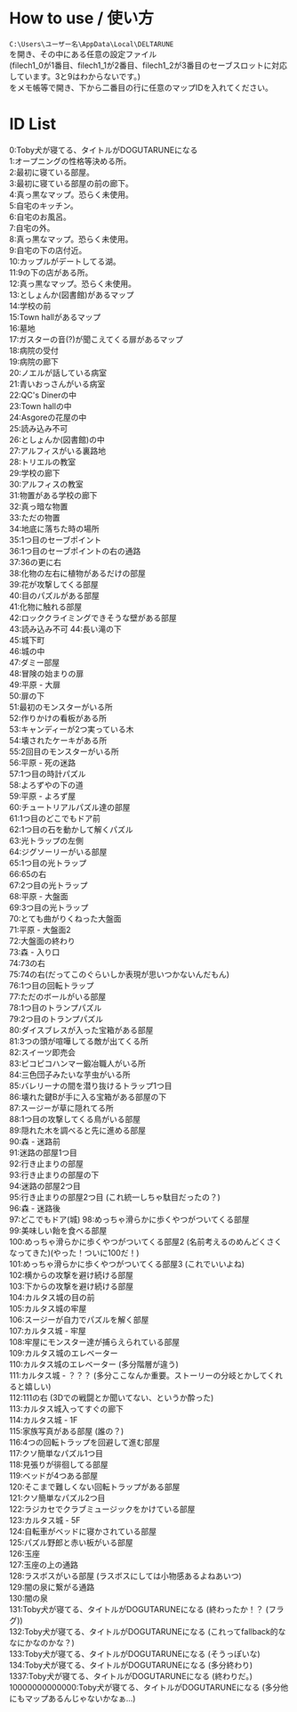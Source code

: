 # How to use / 使い方
`C:\Users\ユーザー名\AppData\Local\DELTARUNE`  
を開き、その中にある任意の設定ファイル  
(filech1_0が1番目、filech1_1が2番目、filech1_2が3番目のセーブスロットに対応しています。3と9はわからないです。)  
をメモ帳等で開き、下から二番目の行に任意のマップIDを入れてください。
# ID List
0:Toby犬が寝てる、タイトルがDOGUTARUNEになる  
1:オープニングの性格等決める所。  
2:最初に寝ている部屋。  
3:最初に寝ている部屋の前の廊下。  
4:真っ黒なマップ。恐らく未使用。  
5:自宅のキッチン。  
6:自宅のお風呂。  
7:自宅の外。  
8:真っ黒なマップ。恐らく未使用。  
9:自宅の下の店付近。  
10:カップルがデートしてる湖。  
11:9の下の店がある所。  
12:真っ黒なマップ。恐らく未使用。  
13:としょんか(図書館)があるマップ  
14:学校の前  
15:Town hallがあるマップ  
16:墓地  
17:ガスターの音(?)が聞こえてくる扉があるマップ  
18:病院の受付  
19:病院の廊下  
20:ノエルが話している病室  
21:青いおっさんがいる病室  
22:QC's Dinerの中  
23:Town hallの中  
24:Asgoreの花屋の中  
25:読み込み不可  
26:としょんか(図書館)の中  
27:アルフィスがいる裏路地  
28:トリエルの教室  
29:学校の廊下  
30:アルフィスの教室  
31:物置がある学校の廊下  
32:真っ暗な物置  
33:ただの物置  
34:地底に落ちた時の場所  
35:1つ目のセーブポイント  
36:1つ目のセーブポイントの右の通路  
37:36の更に右  
38:化物の左右に植物があるだけの部屋  
39:花が攻撃してくる部屋  
40:目のパズルがある部屋  
41:化物に触れる部屋  
42:ロッククライミングできそうな壁がある部屋  
43:読み込み不可
44:長い滝の下  
45:城下町  
46:城の中  
47:ダミー部屋  
48:冒険の始まりの扉  
49:平原 - 大扉  
50:扉の下  
51:最初のモンスターがいる所  
52:作りかけの看板がある所  
53:キャンディーが2つ実っている木  
54:壊されたケーキがある所  
55:2回目のモンスターがいる所  
56:平原 - 死の迷路  
57:1つ目の時計パズル  
58:よろずやの下の道  
59:平原 - よろず屋  
60:チュートリアルパズル達の部屋  
61:1つ目のどこでもドア前  
62:1つ目の石を動かして解くパズル  
63:光トラップの左側  
64:ジグソーリーがいる部屋  
65:1つ目の光トラップ  
66:65の右  
67:2つ目の光トラップ  
68:平原 - 大盤面  
69:3つ目の光トラップ  
70:とても曲がりくねった大盤面  
71:平原 - 大盤面2  
72:大盤面の終わり  
73:森 - 入り口  
74:73の右  
75:74の右(だってこのぐらいしか表現が思いつかないんだもん)  
76:1つ目の回転トラップ  
77:ただのボールがいる部屋  
78:1つ目のトランプパズル  
79:2つ目のトランプパズル  
80:ダイスブレスが入った宝箱がある部屋  
81:3つの頭が喧嘩してる敵が出てくる所  
82:スイーツ即売会  
83:ピコピコハンマー鍛冶職人がいる所  
84:三色団子みたいな芋虫がいる所  
85:バレリーナの間を潜り抜けるトラップ1つ目  
86:壊れた鍵Bが手に入る宝箱がある部屋の下  
87:スージーが草に隠れてる所  
88:1つ目の攻撃してくる鳥がいる部屋  
89:隠れた木を調べると先に進める部屋  
90:森 - 迷路前  
91:迷路の部屋1つ目  
92:行き止まりの部屋  
93:行き止まりの部屋の下  
94:迷路の部屋2つ目  
95:行き止まりの部屋2つ目 (これ統一しちゃ駄目だったの？)  
96:森 - 迷路後  
97:どこでもドア(城)
98:めっちゃ滑らかに歩くやつがついてくる部屋  
99:美味しい飴を食べる部屋  
100:めっちゃ滑らかに歩くやつがついてくる部屋2 (名前考えるのめんどくさくなってきた)(やった！ついに100だ！)  
101:めっちゃ滑らかに歩くやつがついてくる部屋3 (これでいいよね)  
102:横からの攻撃を避け続ける部屋  
103:下からの攻撃を避け続ける部屋  
104:カルタス城の目の前  
105:カルタス城の牢屋  
106:スージーが自力でパズルを解く部屋  
107:カルタス城 - 牢屋  
108:牢屋にモンスター達が捕らえられている部屋  
109:カルタス城のエレベーター  
110:カルタス城のエレベーター (多分階層が違う)  
111:カルタス城 - ？？？ (多分ここなんか重要。ストーリーの分岐とかしてくれると嬉しい)  
112:111の右 (3Dでの戦闘とか聞いてない、というか酔った)  
113:カルタス城入ってすぐの廊下  
114:カルタス城 - 1F  
115:家族写真がある部屋 (誰の？)  
116:4つの回転トラップを回避して進む部屋  
117:クソ簡単なパズル1つ目  
118:見張りが徘徊してる部屋  
119:ベッドが4つある部屋  
120:そこまで難しくない回転トラップがある部屋  
121:クソ簡単なパズル2つ目  
122:ラジカセでクラブミュージックをかけている部屋  
123:カルタス城 - 5F  
124:自転車がベッドに寝かされている部屋  
125:パズル野郎と赤い板がいる部屋  
126:玉座  
127:玉座の上の通路  
128:ラスボスがいる部屋 (ラスボスにしては小物感あるよねあいつ)  
129:闇の泉に繋がる通路  
130:闇の泉  
131:Toby犬が寝てる、タイトルがDOGUTARUNEになる (終わったか！？ (フラグ))  
132:Toby犬が寝てる、タイトルがDOGUTARUNEになる (これってfallback的ななにかなのかな？)  
133:Toby犬が寝てる、タイトルがDOGUTARUNEになる (そうっぽいな)  
134:Toby犬が寝てる、タイトルがDOGUTARUNEになる (多分終わり)  
1337:Toby犬が寝てる、タイトルがDOGUTARUNEになる (終わりだ。)  
10000000000000:Toby犬が寝てる、タイトルがDOGUTARUNEになる (多分他にもマップあるんじゃないかなぁ...)  
